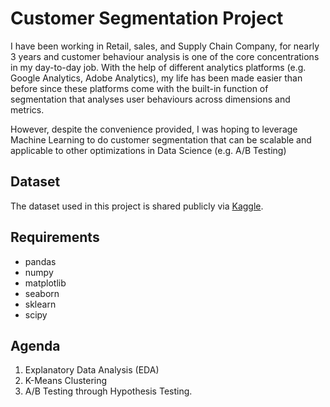 # Customer Segmentation Project

I have been working in Retail, sales, and Supply Chain Company, for nearly 3 years and customer behaviour analysis is one of the core concentrations in my day-to-day job. With the help of different analytics platforms (e.g. Google Analytics, Adobe Analytics), my life has been made easier than before since these platforms come with the built-in function of segmentation that analyses user behaviours across dimensions and metrics.

However, despite the convenience provided, I was hoping to leverage Machine Learning to do customer segmentation that can be scalable and applicable to other optimizations in Data Science (e.g. A/B Testing)

## Dataset

The dataset used in this project is shared publicly via [Kaggle](https://www.kaggle.com/c/ga-customer-revenue-prediction/data).

## Requirements

* pandas
* numpy
* matplotlib
* seaborn
* sklearn
* scipy


## Agenda

1. Explanatory Data Analysis (EDA)
2. K-Means Clustering
3. A/B Testing through Hypothesis Testing.
